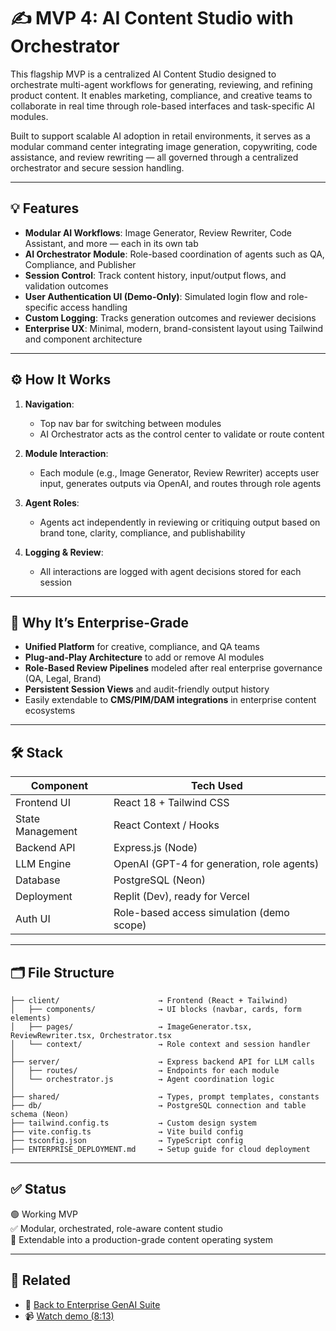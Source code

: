 # ✍️ MVP 4: AI Content Studio with Orchestrator

This flagship MVP is a centralized AI Content Studio designed to orchestrate multi-agent workflows for generating, reviewing, and refining product content. It enables marketing, compliance, and creative teams to collaborate in real time through role-based interfaces and task-specific AI modules.

Built to support scalable AI adoption in retail environments, it serves as a modular command center integrating image generation, copywriting, code assistance, and review rewriting — all governed through a centralized orchestrator and secure session handling.

---

## 💡 Features

- **Modular AI Workflows**: Image Generator, Review Rewriter, Code Assistant, and more — each in its own tab
- **AI Orchestrator Module**: Role-based coordination of agents such as QA, Compliance, and Publisher
- **Session Control**: Track content history, input/output flows, and validation outcomes
- **User Authentication UI (Demo-Only)**: Simulated login flow and role-specific access handling
- **Custom Logging**: Tracks generation outcomes and reviewer decisions
- **Enterprise UX**: Minimal, modern, brand-consistent layout using Tailwind and component architecture

---

## ⚙️ How It Works

1. **Navigation**:
   - Top nav bar for switching between modules
   - AI Orchestrator acts as the control center to validate or route content

2. **Module Interaction**:
   - Each module (e.g., Image Generator, Review Rewriter) accepts user input, generates outputs via OpenAI, and routes through role agents

3. **Agent Roles**:
   - Agents act independently in reviewing or critiquing output based on brand tone, clarity, compliance, and publishability

4. **Logging & Review**:
   - All interactions are logged with agent decisions stored for each session

---

## 🧠 Why It’s Enterprise-Grade

- **Unified Platform** for creative, compliance, and QA teams
- **Plug-and-Play Architecture** to add or remove AI modules
- **Role-Based Review Pipelines** modeled after real enterprise governance (QA, Legal, Brand)
- **Persistent Session Views** and audit-friendly output history
- Easily extendable to **CMS/PIM/DAM integrations** in enterprise content ecosystems

---

## 🛠️ Stack

| Component         | Tech Used                      |
|------------------|--------------------------------|
| Frontend UI      | React 18 + Tailwind CSS        |
| State Management | React Context / Hooks          |
| Backend API      | Express.js (Node)              |
| LLM Engine       | OpenAI (GPT-4 for generation, role agents) |
| Database         | PostgreSQL (Neon)              |
| Deployment       | Replit (Dev), ready for Vercel |
| Auth UI          | Role-based access simulation (demo scope) |

---

## 🗂️ File Structure

```
├── client/                      → Frontend (React + Tailwind)
│   ├── components/              → UI blocks (navbar, cards, form elements)
│   ├── pages/                   → ImageGenerator.tsx, ReviewRewriter.tsx, Orchestrator.tsx
│   └── context/                 → Role context and session handler
│
├── server/                      → Express backend API for LLM calls
│   ├── routes/                  → Endpoints for each module
│   └── orchestrator.js          → Agent coordination logic
│
├── shared/                      → Types, prompt templates, constants
├── db/                          → PostgreSQL connection and table schema (Neon)
├── tailwind.config.ts           → Custom design system
├── vite.config.ts               → Vite build config
├── tsconfig.json                → TypeScript config
├── ENTERPRISE_DEPLOYMENT.md     → Setup guide for cloud deployment
```


---

## ✅ Status

🟢 Working MVP  
✅ Modular, orchestrated, role-aware content studio  
🧩 Extendable into a production-grade content operating system

---
## 🔗 Related

- 📁 [Back to Enterprise GenAI Suite](../)  
- 📹 [Watch demo (8:13)](https://youtu.be/0Ht1q3K1rwE?si=a0_m8NHXDx2QEL88)



